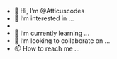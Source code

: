 - 👋 Hi, I’m @Atticuscodes
- 👀 I’m interested in ...
- 
- 🌱 I’m currently learning ...
- 💞️ I’m looking to collaborate on ...
- 📫 How to reach me ...

<!---
Atticuslaysviolin/Atticuslaysviolin is a ✨ special ✨ repository because its `README.md` (this file) appears on your GitHub profile.
You can click the Preview link to take a look at your changes.
--->
